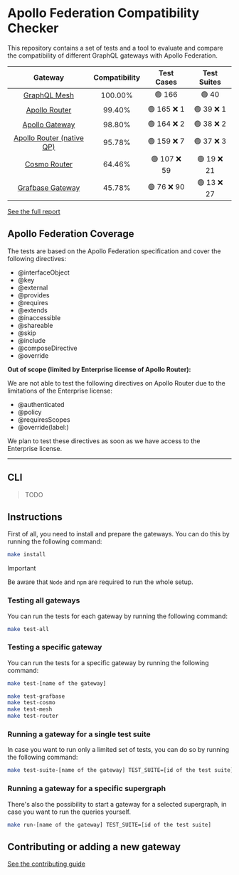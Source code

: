 # Apollo Federation Compatibility Checker

This repository contains a set of tests and a tool to evaluate and compare the compatibility of different GraphQL gateways with Apollo Federation.

<!-- gateways:start -->

|                           Gateway                           | Compatibility |  Test Cases  | Test Suites |
| :---------------------------------------------------------: | :-----------: | :----------: | :---------: |
|     [GraphQL Mesh](https://the-guild.dev/graphql/mesh)      |    100.00%    |    🟢 166    |    🟢 40    |
|       [Apollo Router](https://www.apollographql.com/)       |    99.40%     | 🟢 165 ❌ 1  | 🟢 39 ❌ 1  |
|      [Apollo Gateway](https://www.apollographql.com/)       |    98.80%     | 🟢 164 ❌ 2  | 🟢 38 ❌ 2  |
| [Apollo Router (native QP)](https://www.apollographql.com/) |    95.78%     | 🟢 159 ❌ 7  | 🟢 37 ❌ 3  |
|           [Cosmo Router](https://wundergraph.com)           |    64.46%     | 🟢 107 ❌ 59 | 🟢 19 ❌ 21 |
|          [Grafbase Gateway](https://grafbase.com)           |    45.78%     | 🟢 76 ❌ 90  | 🟢 13 ❌ 27 |

<!-- gateways:end -->

[See the full report](./REPORT.md)

## Apollo Federation Coverage

The tests are based on the Apollo Federation specification and cover the following directives:

- @interfaceObject
- @key
- @external
- @provides
- @requires
- @extends
- @inaccessible
- @shareable
- @skip
- @include
- @composeDirective
- @override

**Out of scope (limited by Enterprise license of Apollo Router):**

We are not able to test the following directives on Apollo Router due to the limitations of the Enterprise license:

- @authenticated
- @policy
- @requiresScopes
- @override(label:)

We plan to test these directives as soon as we have access to the Enterprise license.

---

## CLI

> TODO

## Instructions

First of all, you need to install and prepare the gateways. You can do this by running the following command:

```bash
make install
```

> [!IMPORTANT]  
> Be aware that `Node` and `npm` are required to run the whole setup.

### Testing all gateways

You can run the tests for each gateway by running the following command:

```bash
make test-all
```

### Testing a specific gateway

You can run the tests for a specific gateway by running the following command:

```bash
make test-[name of the gateway]

make test-grafbase
make test-cosmo
make test-mesh
make test-router
```

### Running a gateway for a single test suite

In case you want to run only a limited set of tests, you can do so by running the following command:

```bash
make test-suite-[name of the gateway] TEST_SUITE=[id of the test suite]
```

### Running a gateway for a specific supergraph

There's also the possibility to start a gateway for a selected supergraph, in case you want to run the queries yourself.

```bash
make run-[name of the gateway] TEST_SUITE=[id of the test suite]
```

## Contributing or adding a new gateway

[See the contributing guide](./.github/CONTRIBUTING.md)
